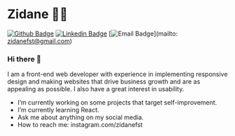 # Zidane 👨‍💻

[![Github Badge](https://img.shields.io/badge/-Github-000?style=flat-square&logo=Github&logoColor=white&link=https://github.com/Zidanefst)](https://github.com/zidanefst)
[![Linkedin Badge](https://img.shields.io/badge/-LinkedIn-blue?style=flat-square&logo=Linkedin&logoColor=white&link=https://www.linkedin.com/in/zidanefst)](https://www.linkedin.com/in/zidanefst)
[![Email Badge](https://img.shields.io/static/v1?label=Email&message=zidanefst@gmail.com&color=8b89cc&logo=gmail&cacheSeconds=3600&link=mailto:zidanefst@gmail.com)](mailto: zidanefst@gmail.com)

### Hi there 👋

I am a front-end web developer with experience in implementing responsive design and making websites that drive business growth and are as appealing as possible. I also have a great interest in usability.

- I’m currently working on some projects that target self-improvement.
- I’m currently learning React.
- Ask me about anything on my social media.
- How to reach me: instagram.com/zidanefst
